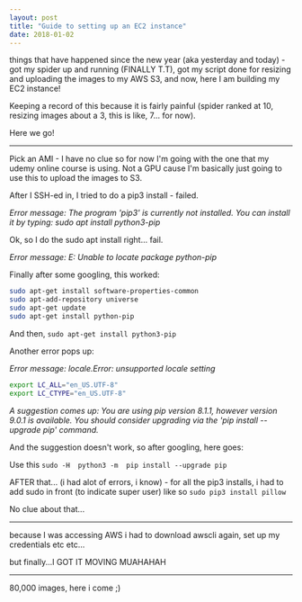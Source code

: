 ```yaml
---
layout: post
title: "Guide to setting up an EC2 instance"
date: 2018-01-02
---
```


things that have happened since the new year (aka yesterday and today) - got my spider up and running (FINALLY T.T), got my script done for resizing and uploading the images to my AWS S3, and now, here I am building my EC2 instance!

Keeping a record of this because it is fairly painful (spider ranked at 10, resizing images about a 3, this is like, 7... for now).

Here we go!

---

Pick an AMI - I have no clue so for now I'm going with the one that my udemy online course is using. Not a GPU cause I'm basically just going to use this to upload the images to S3.

After I SSH-ed in, I tried to do a pip3 install - failed.

_Error message: 
The program 'pip3' is currently not installed. You can install it by typing:
sudo apt install python3-pip_

Ok, so I do the sudo apt install right...
fail.

_Error message:
E: Unable to locate package python-pip_

Finally after some googling, this worked:

```bash
sudo apt-get install software-properties-common
sudo apt-add-repository universe
sudo apt-get update
sudo apt-get install python-pip
```

And then, `sudo apt-get install python3-pip`

Another error pops up:

_Error message:
locale.Error: unsupported locale setting_

```bash
export LC_ALL="en_US.UTF-8"
export LC_CTYPE="en_US.UTF-8"
```

_A suggestion comes up:
You are using pip version 8.1.1, however version 9.0.1 is available.
You should consider upgrading via the 'pip install --upgrade pip' command._

And the suggestion doesn't work, so after googling, here goes:

Use this `sudo -H  python3 -m  pip install --upgrade pip`

AFTER that... (i had alot of errors, i know) - for all the pip3 installs, i had to add sudo in front (to indicate super user) like so `sudo pip3 install pillow`

No clue about that...

---

because I was accessing AWS i had to download awscli again, set up my credentials etc etc...

but finally...I GOT IT MOVING MUAHAHAH

---

80,000 images, here i come ;)